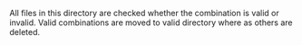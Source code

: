 All files in this directory are checked whether the combination is valid or invalid. Valid combinations are moved to valid directory where as others are deleted. 